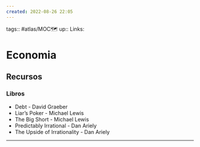 ```yaml
---
created: 2022-08-26 22:05
---
```

tags:: #atlas/MOC🗺 
up::
Links: 
# Economia
## Recursos
### Libros
- Debt - David Graeber
- Liar’s Poker - Michael Lewis
- The Big Short - Michael Lewis
- Predictably Irrational - Dan Ariely
- The Upside of Irrationality - Dan Ariely
___
